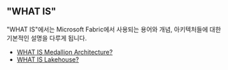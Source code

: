 ## "WHAT IS"
"WHAT IS"에서는 Microsoft Fabric에서 사용되는 용어와 개념, 아키텍처들에 대한 기본적인 설명을 다루게 됩니다.

- [WHAT IS Medallion Architecture?](What-is-medallion-architecture.md)
- [WHAT IS Lakehouse?](What-is-lakehouse.md)
